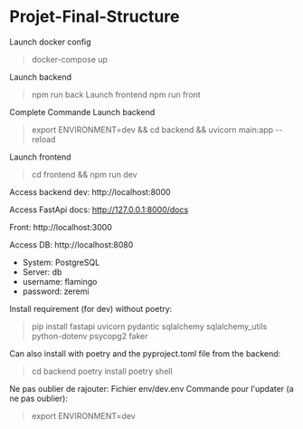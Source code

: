 # Projet-Final-Structure

Launch docker config

> docker-compose up

Launch backend
> npm run back
Launch frontend
> npm run front

Complete Commande
Launch backend
> export ENVIRONMENT=dev && cd backend && uvicorn main:app --reload

Launch frontend
> cd frontend && npm run dev

Access backend dev: http://localhost:8000

Access FastApi docs: http://127.0.0.1:8000/docs

Front: http://localhost:3000

Access DB: http://localhost:8080

- System: PostgreSQL
- Server: db
- username: flamingo
- password: zeremi

Install requirement (for dev) without poetry:

> pip install fastapi uvicorn pydantic sqlalchemy sqlalchemy_utils python-dotenv psycopg2 faker

Can also install with poetry and the pyproject.toml file from the backend:
> cd backend
> poetry install
> poetry shell

Ne pas oublier de rajouter: 
Fichier env/dev.env
Commande pour l'updater (a ne pas oublier):
> export ENVIRONMENT=dev 